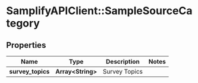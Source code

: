 # SamplifyAPIClient::SampleSourceCategory

## Properties
Name | Type | Description | Notes
------------ | ------------- | ------------- | -------------
**survey_topics** | **Array&lt;String&gt;** | Survey Topics | 


